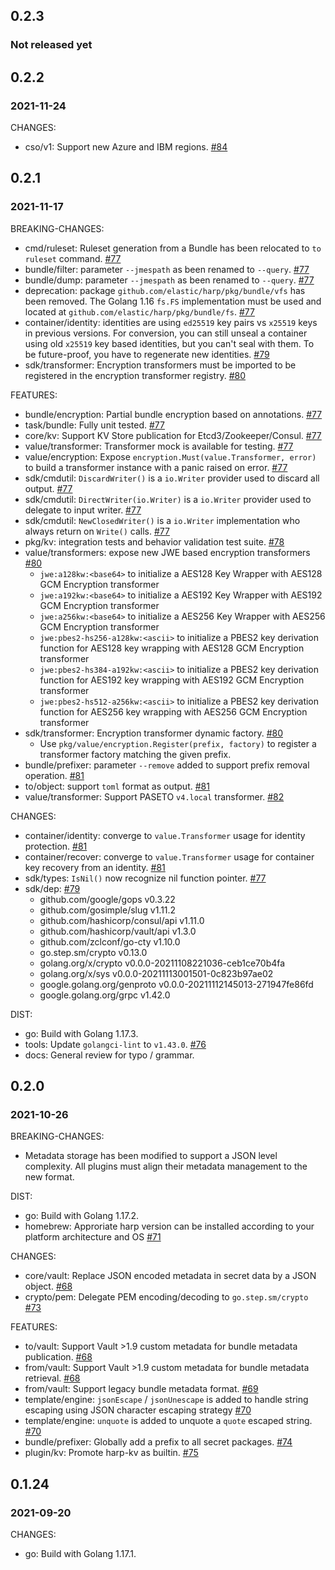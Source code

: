 ## 0.2.3

### Not released yet

## 0.2.2

### 2021-11-24

CHANGES:

* cso/v1: Support new Azure and IBM regions. [#84](https://github.com/elastic/harp/pull/84)

## 0.2.1

### 2021-11-17

BREAKING-CHANGES:

* cmd/ruleset: Ruleset generation from a Bundle has been relocated to `to ruleset` command. [#77](https://github.com/elastic/harp/pull/77)
* bundle/filter: parameter `--jmespath` as been renamed to `--query`. [#77](https://github.com/elastic/harp/pull/77)
* bundle/dump: parameter `--jmespath` as been renamed to `--query`. [#77](https://github.com/elastic/harp/pull/77)
* deprecation: package `github.com/elastic/harp/pkg/bundle/vfs` has been removed. The Golang 1.16 `fs.FS` implementation must be used and located at `github.com/elastic/harp/pkg/bundle/fs`. [#77](https://github.com/elastic/harp/pull/77)
* container/identity: identities are using `ed25519` key pairs vs `x25519` keys in previous versions. For conversion, you can still unseal a container using old `x25519` key based identities, but you can't seal with them. To be future-proof, you have to regenerate new identities. [#79](https://github.com/elastic/harp/pull/80)
* sdk/transformer: Encryption transformers must be imported to be registered in the encryption transformer registry. [#80](https://github.com/elastic/harp/pull/80)

FEATURES:

* bundle/encryption: Partial bundle encryption based on annotations. [#77](https://github.com/elastic/harp/pull/77)
* task/bundle: Fully unit tested. [#77](https://github.com/elastic/harp/pull/77)
* core/kv: Support KV Store publication for Etcd3/Zookeeper/Consul. [#77](https://github.com/elastic/harp/pull/77)
* value/transformer: Transformer mock is available for testing. [#77](https://github.com/elastic/harp/pull/77)
* value/encryption: Expose `encryption.Must(value.Transformer, error)` to build a transformer instance with a panic raised on error. [#77](https://github.com/elastic/harp/pull/77)
* sdk/cmdutil: `DiscardWriter()` is a `io.Writer` provider used to discard all output. [#77](https://github.com/elastic/harp/pull/77)
* sdk/cmdutil: `DirectWriter(io.Writer)` is a `io.Writer` provider used to delegate to input writer. [#77](https://github.com/elastic/harp/pull/77)
* sdk/cmdutil: `NewClosedWriter()` is a `io.Writer` implementation who always return on `Write()` calls. [#77](https://github.com/elastic/harp/pull/77)
* pkg/kv: integration tests and behavior validation test suite. [#78](https://github.com/elastic/harp/pull/78)
* value/transformers: expose new JWE based encryption transformers [#80](https://github.com/elastic/harp/pull/80)
  * `jwe:a128kw:<base64>` to initialize a AES128 Key Wrapper with AES128 GCM Encryption transformer
  * `jwe:a192kw:<base64>` to initialize a AES192 Key Wrapper with AES192 GCM Encryption transformer
  * `jwe:a256kw:<base64>` to initialize a AES256 Key Wrapper with AES256 GCM Encryption transformer
  * `jwe:pbes2-hs256-a128kw:<ascii>` to initialize a PBES2 key derivation function for AES128 key wrapping with AES128 GCM Encryption transformer
  * `jwe:pbes2-hs384-a192kw:<ascii>` to initialize a PBES2 key derivation function for AES192 key wrapping with AES192 GCM Encryption transformer
  * `jwe:pbes2-hs512-a256kw:<ascii>` to initialize a PBES2 key derivation function for AES256 key wrapping with AES256 GCM Encryption transformer
* sdk/transformer: Encryption transformer dynamic factory. [#80](https://github.com/elastic/harp/pull/80)
  * Use `pkg/value/encryption.Register(prefix, factory)` to register a transformer factory matching the given prefix.
* bundle/prefixer: parameter `--remove` added to support prefix removal operation. [#81](https://github.com/elastic/harp/pull/81)
* to/object: support `toml` format as output. [#81](https://github.com/elastic/harp/pull/81)
* value/transformer: Support PASETO `v4.local` transformer. [#82](https://github.com/elastic/harp/pull/82)

CHANGES:

* container/identity: converge to `value.Transformer` usage for identity protection. [#81](https://github.com/elastic/harp/pull/81)
* container/recover: converge to `value.Transformer` usage for container key recovery from an identity. [#81](https://github.com/elastic/harp/pull/81)
* sdk/types: `IsNil()` now recognize nil function pointer. [#77](https://github.com/elastic/harp/pull/77)
* sdk/dep: [#79](https://github.com/elastic/harp/pull/79)
  * github.com/google/gops v0.3.22
  * github.com/gosimple/slug v1.11.2
  * github.com/hashicorp/consul/api v1.11.0
  * github.com/hashicorp/vault/api v1.3.0
  * github.com/zclconf/go-cty v1.10.0
  * go.step.sm/crypto v0.13.0
  * golang.org/x/crypto v0.0.0-20211108221036-ceb1ce70b4fa
  * golang.org/x/sys v0.0.0-20211113001501-0c823b97ae02
  * google.golang.org/genproto v0.0.0-20211112145013-271947fe86fd
  * google.golang.org/grpc v1.42.0

DIST:

* go: Build with Golang 1.17.3.
* tools: Update `golangci-lint` to `v1.43.0`. [#76](https://github.com/elastic/harp/pull/76)
* docs: General review for typo / grammar.

## 0.2.0

### 2021-10-26

BREAKING-CHANGES:

* Metadata storage has been modified to support a JSON level complexity. All plugins must align their metadata management to the new format.

DIST:

* go: Build with Golang 1.17.2.
* homebrew: Approriate harp version can be installed according to your platform architecture and OS [#71](https://github.com/elastic/harp/pull/71)

CHANGES:

* core/vault: Replace JSON encoded metadata in secret data by a JSON object. [#68](https://github.com/elastic/harp/pull/68)
* crypto/pem: Delegate PEM encoding/decoding to `go.step.sm/crypto` [#73](https://github.com/elastic/harp/pull/73)

FEATURES:

* to/vault: Support Vault >1.9 custom metadata for bundle metadata publication. [#68](https://github.com/elastic/harp/pull/68)
* from/vault: Support Vault >1.9 custom metadata for bundle metadata retrieval. [#68](https://github.com/elastic/harp/pull/68)
* from/vault: Support legacy bundle metadata format. [#69](https://github.com/elastic/harp/pull/69)
* template/engine: `jsonEscape` / `jsonUnescape` is added to handle string escaping using JSON character escaping strategy [#70](https://github.com/elastic/harp/pull/70)
* template/engine: `unquote` is added to unquote a `quote` escaped string. [#70](https://github.com/elastic/harp/pull/70)
* bundle/prefixer: Globally add a prefix to all secret packages. [#74](https://github.com/elastic/harp/pull/74)
* plugin/kv: Promote harp-kv as builtin. [#75](https://github.com/elastic/harp/pull/75)

## 0.1.24

### 2021-09-20

CHANGES:

* go: Build with Golang 1.17.1.

